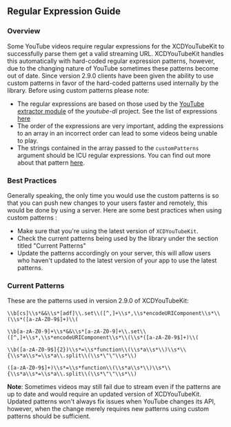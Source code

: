 ## Regular Expression Guide 

### Overview 

Some YouTube videos require regular expressions for the XCDYouTubeKit to successfully parse them get a valid streaming URL. XCDYouTubeKit handles this automatically with hard-coded regular expression patterns, however, due to the changing nature of YouTube sometimes these patterns become out of date. Since version 2.9.0 clients have been given the ability to use custom patterns in favor of the hard-coded patterns used internally by the library. Before using custom patterns please note:

* The regular expressions are based on those used by the [YouTube extractor module](https://github.com/ytdl-org/youtube-dl/blob/master/youtube_dl/extractor/youtube.py) of the *youtube-dl* project. See the list of expressions [here](https://github.com/ytdl-org/youtube-dl/blob/master/youtube_dl/extractor/youtube.py#L1344)
* The order of the expressions are very important, adding the expressions to an array in an incorrect order can lead to some videos being unable to play. 
* The strings contained in the array passed to the `customPatterns` argument should be ICU regular expressions. You can find out more about that pattern [here](http://userguide.icu-project.org/strings/regexp).
 
### Best Practices  

Generally speaking, the only time you would use the custom patterns is so that you can push new changes to your users faster and remotely, this would be done by using a server. Here are some best practices when using custom patterns :

* Make sure that you're using the latest version of  `XCDYouTubeKit`. 
* Check the current patterns being used by the library under the section titled "Current Patterns"
* Update the patterns accordingly on your server, this will allow users who haven't updated to the latest version of your app to use the latest patterns.

### Current Patterns

These are the patterns used in version 2.9.0 of XCDYouTubeKit:

```
\\b[cs]\\s*&&\\s*[adf]\\.set\\([^,]+\\s*,\\s*encodeURIComponent\\s*\\(\\s*([a-zA-Z0-9$]+)\\(

\\b[a-zA-Z0-9]+\\s*&&\\s*[a-zA-Z0-9]+\\.set\\([^,]+\\s*,\\s*encodeURIComponent\\s*\\(\\s*([a-zA-Z0-9$]+)\\(

\\b([a-zA-Z0-9$]{2})\\s*=\\s*function\\(\\s*a\\s*\\)\\s*\\{\\s*a\\s*=\\s*a\\.split\\(\\s*\"\"\\s*\\)

([a-zA-Z0-9$]+)\\s*=\\s*function\\(\\s*a\\s*\\)\\s*\\{\\s*a\\s*=\\s*a\\.split\\(\\s*\"\"\\s*\\)
```

**Note**: Sometimes videos may still fail due to stream even if the patterns are up to date and would require an updated version of XCDYouTubeKit. Updated patterns won't always fix issues when YouTube changes its API, however, when the change merely requires new patterns using custom patterns should be sufficient.
